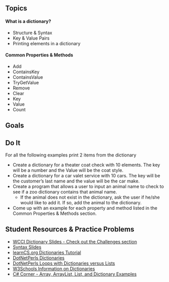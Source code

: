 ## Topics
#### What is a dictionary?
- Structure & Syntax
- Key & Value Pairs
- Printing elements in a dictionary

#### Common Properties & Methods
- Add
- ContainsKey
- ContainsValue
- TryGetValue
- Remove
- Clear
- Key
- Value
- Count

## Goals

## Do It
For all the following examples print 2 items from the dictionary
- Create a dictionary for a theater coat check with 10 elements. The key will be a number and the Value will be the coat style. 
- Create a dictionary for a car valet service with 10 cars. The key will be the customer’s last name and the value will be the car make.
- Create a program that allows a user to input an animal name to check to see if a zoo dictionary contains that animal name.
  - If the animal does not exist in the dictionary, ask the user if he/she would like to add it. If so, add the animal to the dictionary.
- Come up with an example for each property and method listed in the Common Properties & Methods section.



## Student Resources & Practice Problems
- [WCCI Dictionary Slides - Check out the Challenges section](https://docs.google.com/presentation/d/15d7Azuw0AulTALzjA72HgzGnnVNfFjfKtwx5agpBvOs/edit?usp=sharing)
- [Syntax Slides](https://docs.google.com/presentation/d/1V-ubPNLHHRuD2_oFo8PaowOR1uWCSZrVvs7jh4Nwclg/edit?usp=sharing)
- [learnCS.org Dictionaries Tutorial](http://www.learncs.org/en/Dictionaries)
- [DotNetPerls Dictionaries](https://www.dotnetperls.com/dictionary)
- [DotNetPerls Loops with Dictionaries versus Lists](https://www.dotnetperls.com/dictionary-list-loop)
- [W3Schools Information on Dictionaries](https://www.w3schools.com/asp/asp_ref_dictionary.asp)
- [C# Corner - Array, ArrayList, List, and Dictionary Examples](http://www.c-sharpcorner.com/UploadFile/eb0c2e/array-arraylist-list-and-dictionary-in-Asp-Net/)

